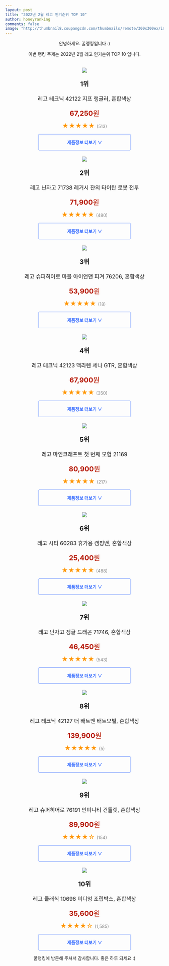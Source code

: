```yaml
--- 
layout: post 
title: "2022년 2월 레고 인기순위 TOP 10" 
author: honeyranking 
comments: false 
image: "http://thumbnail8.coupangcdn.com/thumbnails/remote/300x300ex/image/retail/images/1211300490053908-f861a9d1-1ad1-41c7-8488-3b162c596953.jpg" 
--- 
```

<p style="text-align: center;">안녕하세요. 꿀랭킹입니다 :)</p> <p style="text-align: center;">이번 랭킹 주제는 2022년 2월 레고 인기순위 TOP 10 입니다.</p><center><img src="http://thumbnail8.coupangcdn.com/thumbnails/remote/300x300ex/image/retail/images/1211300490053908-f861a9d1-1ad1-41c7-8488-3b162c596953.jpg" style="margin-top:20px" /></center> <p style="text-align: center; font-size: 20px"><b>1위</b></p> <p style="text-align: center; font-size: 17px">레고 테크닉 42122 지프 랭글러, 혼합색상</p> <p style="text-align: center;"><span style="color: #b61800; font-size: 22px;"><b>67,250</b>원</span></p> <p style="text-align: center;"><span style="color: #ff9600; font-size: 20px;">★★★★★ </span><span style="color: #878787;">(513)</span></p> <center><a href="https://link.coupang.com/a/jng5S"> <div style="font-size: 14px; display: inline-block; padding: 15px 90px; color: #346aff; border-radius: 2px; border: 1px solid #346aff; cursor: pointer;"><b>제품정보 더보기 &or;</b></div> </a></center><center><img src="http://thumbnail6.coupangcdn.com/thumbnails/remote/300x300ex/image/retail/images/1213588351178489-b2ed32a6-76ec-445e-b59e-e34ae43830fa.jpg" style="margin-top:20px" /></center> <p style="text-align: center; font-size: 20px"><b>2위</b></p> <p style="text-align: center; font-size: 17px">레고 닌자고 71738 레거시 쟌의 타이탄 로봇 전투</p> <p style="text-align: center;"><span style="color: #b61800; font-size: 22px;"><b>71,900</b>원</span></p> <p style="text-align: center;"><span style="color: #ff9600; font-size: 20px;">★★★★★ </span><span style="color: #878787;">(480)</span></p> <center><a href="https://link.coupang.com/a/jng5U"> <div style="font-size: 14px; display: inline-block; padding: 15px 90px; color: #346aff; border-radius: 2px; border: 1px solid #346aff; cursor: pointer;"><b>제품정보 더보기 &or;</b></div> </a></center><center><img src="http://thumbnail6.coupangcdn.com/thumbnails/remote/300x300ex/image/rs_quotation_api/lyogpiou/cb22a938ec0f430e91146bb643905b6f.jpg" style="margin-top:20px" /></center> <p style="text-align: center; font-size: 20px"><b>3위</b></p> <p style="text-align: center; font-size: 17px">레고 슈퍼히어로 마블 아이언맨 피겨 76206, 혼합색상</p> <p style="text-align: center;"><span style="color: #b61800; font-size: 22px;"><b>53,900</b>원</span></p> <p style="text-align: center;"><span style="color: #ff9600; font-size: 20px;">★★★★★ </span><span style="color: #878787;">(18)</span></p> <center><a href="https://link.coupang.com/a/jng5V"> <div style="font-size: 14px; display: inline-block; padding: 15px 90px; color: #346aff; border-radius: 2px; border: 1px solid #346aff; cursor: pointer;"><b>제품정보 더보기 &or;</b></div> </a></center><center><img src="http://thumbnail9.coupangcdn.com/thumbnails/remote/300x300ex/image/retail/images/1211300591492395-91d189d7-4206-4a63-b9f7-5417d135f297.jpg" style="margin-top:20px" /></center> <p style="text-align: center; font-size: 20px"><b>4위</b></p> <p style="text-align: center; font-size: 17px">레고 테크닉 42123 맥라렌 세나 GTR, 혼합색상</p> <p style="text-align: center;"><span style="color: #b61800; font-size: 22px;"><b>67,900</b>원</span></p> <p style="text-align: center;"><span style="color: #ff9600; font-size: 20px;">★★★★★ </span><span style="color: #878787;">(350)</span></p> <center><a href="https://link.coupang.com/a/jng5Z"> <div style="font-size: 14px; display: inline-block; padding: 15px 90px; color: #346aff; border-radius: 2px; border: 1px solid #346aff; cursor: pointer;"><b>제품정보 더보기 &or;</b></div> </a></center><center><img src="http://thumbnail6.coupangcdn.com/thumbnails/remote/300x300ex/image/rs_quotation_api/htcmuki9/f7909a7e5b394d0d9879cd37c60d860e.jpg" style="margin-top:20px" /></center> <p style="text-align: center; font-size: 20px"><b>5위</b></p> <p style="text-align: center; font-size: 17px">레고 마인크래프트 첫 번째 모험 21169</p> <p style="text-align: center;"><span style="color: #b61800; font-size: 22px;"><b>80,900</b>원</span></p> <p style="text-align: center;"><span style="color: #ff9600; font-size: 20px;">★★★★★ </span><span style="color: #878787;">(217)</span></p> <center><a href="https://link.coupang.com/a/jng52"> <div style="font-size: 14px; display: inline-block; padding: 15px 90px; color: #346aff; border-radius: 2px; border: 1px solid #346aff; cursor: pointer;"><b>제품정보 더보기 &or;</b></div> </a></center><center><img src="http://thumbnail9.coupangcdn.com/thumbnails/remote/300x300ex/image/retail/images/1211302031623729-b213c47f-79a7-4d54-9611-5fe7db51f389.jpg" style="margin-top:20px" /></center> <p style="text-align: center; font-size: 20px"><b>6위</b></p> <p style="text-align: center; font-size: 17px">레고 시티 60283 휴가용 캠핑밴, 혼합색상</p> <p style="text-align: center;"><span style="color: #b61800; font-size: 22px;"><b>25,400</b>원</span></p> <p style="text-align: center;"><span style="color: #ff9600; font-size: 20px;">★★★★★ </span><span style="color: #878787;">(488)</span></p> <center><a href="https://link.coupang.com/a/jng55"> <div style="font-size: 14px; display: inline-block; padding: 15px 90px; color: #346aff; border-radius: 2px; border: 1px solid #346aff; cursor: pointer;"><b>제품정보 더보기 &or;</b></div> </a></center><center><img src="http://thumbnail8.coupangcdn.com/thumbnails/remote/300x300ex/image/rs_quotation_api/ylptks2r/b6b6c25c9a114c71acf540482dd25e27.jpg" style="margin-top:20px" /></center> <p style="text-align: center; font-size: 20px"><b>7위</b></p> <p style="text-align: center; font-size: 17px">레고 닌자고 정글 드래곤 71746, 혼합색상</p> <p style="text-align: center;"><span style="color: #b61800; font-size: 22px;"><b>46,450</b>원</span></p> <p style="text-align: center;"><span style="color: #ff9600; font-size: 20px;">★★★★★ </span><span style="color: #878787;">(543)</span></p> <center><a href="https://link.coupang.com/a/jng57"> <div style="font-size: 14px; display: inline-block; padding: 15px 90px; color: #346aff; border-radius: 2px; border: 1px solid #346aff; cursor: pointer;"><b>제품정보 더보기 &or;</b></div> </a></center><center><img src="http://thumbnail6.coupangcdn.com/thumbnails/remote/300x300ex/image/rs_quotation_api/fot0h8gc/fda4e99104c04f2ea321a96e84cd67c7.jpg" style="margin-top:20px" /></center> <p style="text-align: center; font-size: 20px"><b>8위</b></p> <p style="text-align: center; font-size: 17px">레고 테크닉 42127 더 배트맨 배트모빌, 혼합색상</p> <p style="text-align: center;"><span style="color: #b61800; font-size: 22px;"><b>139,900</b>원</span></p> <p style="text-align: center;"><span style="color: #ff9600; font-size: 20px;">★★★★★ </span><span style="color: #878787;">(5)</span></p> <center><a href="https://link.coupang.com/a/jng6b"> <div style="font-size: 14px; display: inline-block; padding: 15px 90px; color: #346aff; border-radius: 2px; border: 1px solid #346aff; cursor: pointer;"><b>제품정보 더보기 &or;</b></div> </a></center><center><img src="http://thumbnail9.coupangcdn.com/thumbnails/remote/300x300ex/image/rs_quotation_api/o1lgnkca/fa9c33a8af4b4cbf9331c0f1ebb6742e.jpg" style="margin-top:20px" /></center> <p style="text-align: center; font-size: 20px"><b>9위</b></p> <p style="text-align: center; font-size: 17px">레고 슈퍼히어로 76191 인피니티 건틀렛, 혼합색상</p> <p style="text-align: center;"><span style="color: #b61800; font-size: 22px;"><b>89,900</b>원</span></p> <p style="text-align: center;"><span style="color: #ff9600; font-size: 20px;">★★★★☆ </span><span style="color: #878787;">(154)</span></p> <center><a href="https://link.coupang.com/a/jng6e"> <div style="font-size: 14px; display: inline-block; padding: 15px 90px; color: #346aff; border-radius: 2px; border: 1px solid #346aff; cursor: pointer;"><b>제품정보 더보기 &or;</b></div> </a></center><center><img src="http://thumbnail10.coupangcdn.com/thumbnails/remote/300x300ex/image/retail/images/332965187098461-8f682382-7dec-430a-b045-dbc03f8f677e.jpg" style="margin-top:20px" /></center> <p style="text-align: center; font-size: 20px"><b>10위</b></p> <p style="text-align: center; font-size: 17px">레고 클래식 10696 미디엄 조립박스, 혼합색상</p> <p style="text-align: center;"><span style="color: #b61800; font-size: 22px;"><b>35,600</b>원</span></p> <p style="text-align: center;"><span style="color: #ff9600; font-size: 20px;">★★★★☆ </span><span style="color: #878787;">(1,585)</span></p> <center><a href="https://link.coupang.com/a/jng6h"> <div style="font-size: 14px; display: inline-block; padding: 15px 90px; color: #346aff; border-radius: 2px; border: 1px solid #346aff; cursor: pointer;"><b>제품정보 더보기 &or;</b></div> </a></center> <p style="text-align: center;">꿀랭킹에 방문해 주셔서 감사합니다. 좋은 하루 되세요 :)</p>
